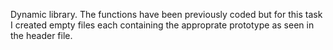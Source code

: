 Dynamic library. The functions have been previously coded but for this task I created empty files each containing the approprate prototype as seen in the header file.
